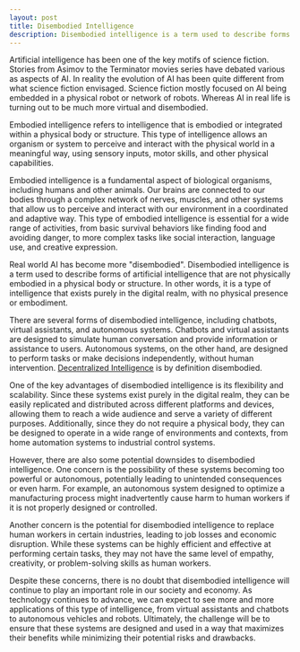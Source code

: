 ```yaml
---
layout: post
title: Disembodied Intelligence
description: Disembodied intelligence is a term used to describe forms of artificial intelligence that are not physically embodied in a physical body or structure.
---
```


Artificial intelligence has been one of the key motifs of science fiction. Stories from Asimov to the Terminator movies series have debated various as aspects of AI. In reality the evolution of AI has been quite different from what science fiction envisaged. Science fiction mostly focused on AI being embedded in a physical robot or network of robots. Whereas AI in real life is turning out to be much more virtual and disembodied.

Embodied intelligence refers to intelligence that is embodied or integrated within a physical body or structure. This type of intelligence allows an organism or system to perceive and interact with the physical world in a meaningful way, using sensory inputs, motor skills, and other physical capabilities.

Embodied intelligence is a fundamental aspect of biological organisms, including humans and other animals. Our brains are connected to our bodies through a complex network of nerves, muscles, and other systems that allow us to perceive and interact with our environment in a coordinated and adaptive way. This type of embodied intelligence is essential for a wide range of activities, from basic survival behaviors like finding food and avoiding danger, to more complex tasks like social interaction, language use, and creative expression. 

Real world AI has become more "disembodied". Disembodied intelligence is a term used to describe forms of artificial intelligence that are not physically embodied in a physical body or structure. In other words, it is a type of intelligence that exists purely in the digital realm, with no physical presence or embodiment.

There are several forms of disembodied intelligence, including chatbots, virtual assistants, and autonomous systems. Chatbots and virtual assistants are designed to simulate human conversation and provide information or assistance to users. Autonomous systems, on the other hand, are designed to perform tasks or make decisions independently, without human intervention. [Decentralized Intelligence](/2023/02/25/Decentralized-Artificial-Intelligence.html) is by definition disembodied. 

One of the key advantages of disembodied intelligence is its flexibility and scalability. Since these systems exist purely in the digital realm, they can be easily replicated and distributed across different platforms and devices, allowing them to reach a wide audience and serve a variety of different purposes. Additionally, since they do not require a physical body, they can be designed to operate in a wide range of environments and contexts, from home automation systems to industrial control systems.

However, there are also some potential downsides to disembodied intelligence. One concern is the possibility of these systems becoming too powerful or autonomous, potentially leading to unintended consequences or even harm. For example, an autonomous system designed to optimize a manufacturing process might inadvertently cause harm to human workers if it is not properly designed or controlled.

Another concern is the potential for disembodied intelligence to replace human workers in certain industries, leading to job losses and economic disruption. While these systems can be highly efficient and effective at performing certain tasks, they may not have the same level of empathy, creativity, or problem-solving skills as human workers.

Despite these concerns, there is no doubt that disembodied intelligence will continue to play an important role in our society and economy. As technology continues to advance, we can expect to see more and more applications of this type of intelligence, from virtual assistants and chatbots to autonomous vehicles and robots. Ultimately, the challenge will be to ensure that these systems are designed and used in a way that maximizes their benefits while minimizing their potential risks and drawbacks.
